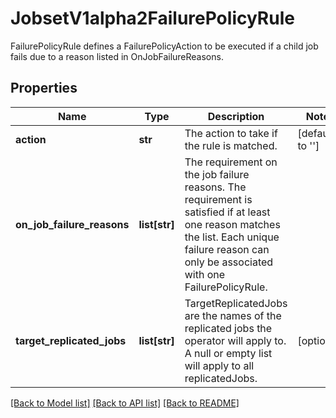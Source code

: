 # JobsetV1alpha2FailurePolicyRule

FailurePolicyRule defines a FailurePolicyAction to be executed if a child job fails due to a reason listed in OnJobFailureReasons.
## Properties
Name | Type | Description | Notes
------------ | ------------- | ------------- | -------------
**action** | **str** | The action to take if the rule is matched. | [default to '']
**on_job_failure_reasons** | **list[str]** | The requirement on the job failure reasons. The requirement is satisfied if at least one reason matches the list. Each unique failure reason can only be associated with one FailurePolicyRule. | 
**target_replicated_jobs** | **list[str]** | TargetReplicatedJobs are the names of the replicated jobs the operator will apply to. A null or empty list will apply to all replicatedJobs. | [optional] 

[[Back to Model list]](../README.md#documentation-for-models) [[Back to API list]](../README.md#documentation-for-api-endpoints) [[Back to README]](../README.md)


